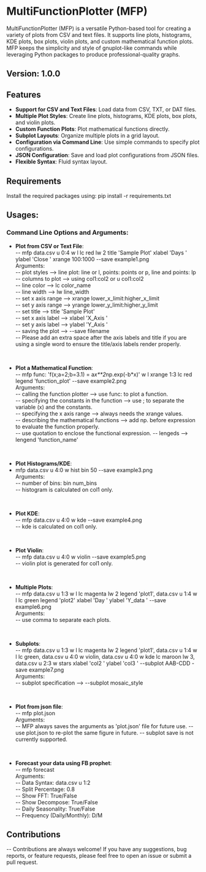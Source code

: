 # MultiFunctionPlotter (MFP)

MultiFunctionPlotter (MFP) is a versatile Python-based tool for creating a variety of plots from CSV and text files. It supports line plots, histograms, KDE plots, box plots, violin plots, and custom mathematical function plots. MFP keeps the simplicity and style of gnuplot-like commands while leveraging Python packages to produce professional-quality graphs.

## Version: 1.0.0

## Features

- **Support for CSV and Text Files**: Load data from CSV, TXT, or DAT files.
- **Multiple Plot Styles**: Create line plots, histograms, KDE plots, box plots, and violin plots.
- **Custom Function Plots**: Plot mathematical functions directly.
- **Subplot Layouts**: Organize multiple plots in a grid layout.
- **Configuration via Command Line**: Use simple commands to specify plot configurations.
- **JSON Configuration**: Save and load plot configurations from JSON files.
- **Flexible Syntax**: Fluid syntax layout.

## Requirements
Install the required packages using: pip install -r requirements.txt

## Usages:

### Command Line Options and Arguments:

- **Plot from CSV or Text File**: <br>
-- mfp data.csv u 0:4 w l lc red lw 2 title 'Sample Plot' xlabel 'Days ' ylabel 'Close ' xrange 100:1000 --save example1.png <br>
Arguments: <br>
-- plot styles --> line plot: line or l, points: points or p, line and points: lp <br>
-- columns to plot --> using col1:col2 or u col1:col2 <br>
-- line color --> lc color_name <br>
-- line width --> lw line_width <br>
-- set x axis range --> xrange lower_x_limit:higher_x_limit <br>
-- set y axis range --> yrange lower_y_limit:higher_y_limit <br>
-- set title --> title 'Sample Plot' <br>
-- set x axis label --> xlabel 'X_Axis ' <br>
-- set y axis label --> ylabel 'Y_Axis ' <br>
-- saving the plot --> --save filename <br>
-- Please add an extra space after the axis labels and title if you are using a single word to ensure the title/axis labels render properly. <br> 

<br>

- **Plot a Mathematical Function**: <br>
-- mfp func: 'f(x;a=2;b=3.1) = a*x**2*np.exp(-b*x)' w l xrange 1:3 lc red legend 'function_plot' --save example2.png <br>
Arguments: <br>
-- calling the function plotter --> use func: to plot a function. <br>
-- specifying the constants in the function --> use ; to separate the variable (x) and the constants. <br>
-- specifying the x axis range --> always needs the xrange values. <br>
-- describing the mathematical functions --> add np. before expression to evaluate the function properly. <br>
-- use quotation to enclose the functional expression.
-- lengeds --> lengend 'function_name'

<br>

- **Plot Histograms/KDE**: <br>
- mfp data.csv u 4:0 w hist bin 50 --save example3.png <br>
Arguments: <br>
-- number of bins: bin num_bins <br>
-- histogram is calculated on col1 only.

<br>

- **Plot KDE**: <br>
-- mfp data.csv u 4:0 w kde --save example4.png <br>
-- kde is calculated on col1 only.

<br>

- **Plot Violin**: <br>
-- mfp data.csv u 4:0 w violin --save example5.png <br>
-- violin plot is generated for col1 only.

<br>

- **Multiple Plots**: <br>
-- mfp data.csv u 1:3 w l lc magenta lw 2 legend 'plot1', data.csv u 1:4 w l lc green legend 'plot2' xlabel 'Day ' ylabel 'Y_data ' --save example6.png <br>
Arguments: <br>
-- use comma to separate each plots.

<br>

- **Subplots**: <br>
-- mfp data.csv u 1:3 w l lc magenta lw 2 legend 'plot1', data.csv u 1:4 w l lc green, data.csv u 4:0 w violin, data.csv u 4:0 w kde lc maroon lw 3, data.csv u 2:3 w stars xlabel 'col2 ' ylabel 'col3 ' --subplot AAB-CDD -save example7.png <br>
Arguments: <br>
-- subplot specification --> --subplot mosaic_style

<br>

- **Plot from json file**: <br>
-- mfp plot.json <br>
Arguments: <br>
-- MFP always saves the arguments as 'plot.json' file for future use.
-- use plot.json to re-plot the same figure in future. 
-- subplot save is not currently supported.

<br>

- **Forecast your data using FB prophet**: <br>
-- mfp forecast <br>
Arguments: <br>
-- Data Syntax: data.csv u 1:2 <br>
-- Split Percentage: 0.8 <br>
-- Show FFT: True/False <br>
-- Show Decompose: True/False <br>
-- Daily Seasonality: True/False <br>
-- Frequency (Daily/Monthly): D/M <br>

## Contributions
-- Contributions are always welcome! If you have any suggestions, bug reports, or feature requests, please feel free to open an issue or submit a pull request.